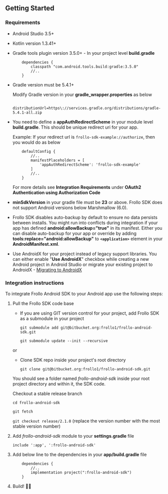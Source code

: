## Getting Started

### Requirements

- Android Studio 3.5+
- Kotlin version 1.3.41+
- Gradle tools plugin version 3.5.0+ - In your project level **build.gradle**
    ```    
        dependencies {    
            classpath "com.android.tools.build:gradle:3.5.0"
            //..    
        }    
    ```
- Gradle version must be 5.4.1+

    Modify Gradle version in your **gradle_wrapper.properties** as below

    ```
        distributionUrl=https\://services.gradle.org/distributions/gradle-5.4.1-all.zip
    ```
- You need to define a **appAuthRedirectScheme** in your module level **build.gradle**. This should be unique redirect uri for your app.    

    Example: If your redirect url is `frollo-sdk-example://authorize`, then you would do as below

    ```
        defaultConfig {
            //..
            manifestPlaceholders = [
                'appAuthRedirectScheme': 'frollo-sdk-example'
            ]
            //..
        }
    ```
    For more details see **Integration Requirements** under **OAuth2 Authentication using Authorization Code**
    
- **minSdkVersion** in your gradle file must be **23** or above. Frollo SDK does not support Android versions below Marshmallow (6.0).
- Frollo SDK disables auto-backup by default to ensure no data persists between installs. You might run into conflicts during integration if your app has defined **android:allowBackup="true"** in its manifest. Either you can disable auto-backup for your app or override by adding **tools:replace="android:allowBackup"** to **`<application>`** element in your **AndroidManifest.xml**.
- Use AndroidX for your project instead of legacy support libraries. You can either enable "**Use AndroidX**" checkbox while creating a new Android project in Android Studio or migrate your existing project to AndroidX - [Migrating to AndroidX](https://developer.android.com/jetpack/androidx/migrate)

### Integration instructions

To integrate Frollo Android SDK to your Android app use the following steps:

1. Pull the Frollo SDK code base    

      - If you are using GIT version control for your project, add Frollo SDK as a submodule in your project    

        `git submodule add git@bitbucket.org:frollo1/frollo-android-sdk.git`    
    
        `git submodule update --init --recursive`    

      or

      - Clone SDK repo inside your project's root directory    

        `git clone git@bitbucket.org:frollo1/frollo-android-sdk.git`      

    You should see a folder named _frollo-android-sdk_ inside your root project directory and within it, the SDK code.
    
    Checkout a stable release branch
    
      `cd frollo-android-sdk`    
    
      `git fetch`    
            
      `git checkout release/2.1.0` (replace the version number with the most stable version number)    

2. Add _frollo-android-sdk_ module to your **settings.gradle** file

    `include ':app', ':frollo-android-sdk'`

3. Add below line to the dependencies in your **app/build.gradle** file    
    ```    
        dependencies {    
            //..    
            implementation project(":frollo-android-sdk")    
        }    
    ```
4. Build! 👷‍♂️